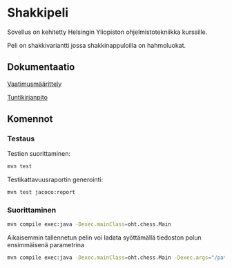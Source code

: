 # Shakkipeli
Sovellus on kehitetty Helsingin Yliopiston ohjelmistotekniikka kurssille.

Peli on shakkivariantti jossa shakkinappuloilla on hahmoluokat.

## Dokumentaatio
[Vaatimusmäärittely](https://github.com/chzesa/uni-oth/blob/master/dokumentaatio/vaatimusmaarittely.md)

[Tuntikirjanpito](https://github.com/chzesa/uni-oth/blob/master/dokumentaatio/tuntikirjanpito.md)

## Komennot
### Testaus
Testien suorittaminen:
```sh
mvn test
```

Testikattavuusraportin generointi:
```sh
mvn test jacoco:report
```

### Suorittaminen
```sh
mvn compile exec:java -Dexec.mainClass=oht.chess.Main
```

Aikaisemmin tallennetun pelin voi ladata syöttämällä tiedoston polun ensimmäisenä parametrina

```sh
mvn compile exec:java -Dexec.mainClass=oht.chess.Main -Dexec.args="/path/to/file"
```
